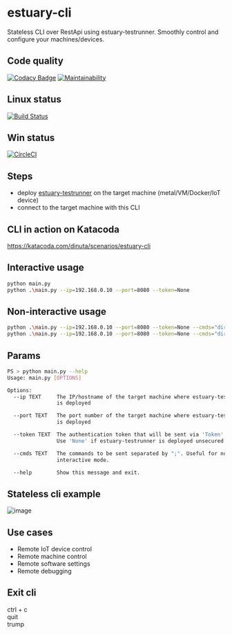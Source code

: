 # estuary-cli
Stateless CLI over RestApi using estuary-testrunner. Smoothly control and configure your machines/devices.

## Code quality
[![Codacy Badge](https://api.codacy.com/project/badge/Grade/8db7b5e216984baebd9d158d3a707361)](https://www.codacy.com/manual/dinuta/estuary-cli?utm_source=github.com&amp;utm_medium=referral&amp;utm_content=dinuta/estuary-cli&amp;utm_campaign=Badge_Grade)
[![Maintainability](https://api.codeclimate.com/v1/badges/5ce99819df230698d95d/maintainability)](https://codeclimate.com/github/dinuta/estuary-cli/maintainability)

## Linux status
[![Build Status](https://travis-ci.org/dinuta/estuary-cli.svg?branch=master)](https://travis-ci.org/dinuta/estuary-cli)

## Win status
[![CircleCI](https://circleci.com/gh/dinuta/estuary-cli.svg?style=svg)](https://circleci.com/gh/dinuta/estuary-cli)

## Steps
-  deploy [estuary-testrunner](https://github.com/dinuta/estuary-testrunner)  on the target machine (metal/VM/Docker/IoT device)
-  connect to the target machine with this CLI

## CLI in action on Katacoda
https://katacoda.com/dinuta/scenarios/estuary-cli

## Interactive usage
```bash
python main.py 
python .\main.py --ip=192.168.0.10 --port=8080 --token=None
```

## Non-interactive usage
```bash
python .\main.py --ip=192.168.0.10 --port=8080 --token=None --cmds="dir;trump"
python .\main.py --ip=192.168.0.10 --port=8080 --token=None --cmds="dir;cat requirements.txt;trump"
```

## Params
```bash
PS > python main.py --help
Usage: main.py [OPTIONS]

Options:
  --ip TEXT     The IP/hostname of the target machine where estuary-testrunner
                is deployed

  --port TEXT   The port number of the target machine where estuary-testrunner
                is deployed

  --token TEXT  The authentication token that will be sent via 'Token' header.
                Use 'None' if estuary-testrunner is deployed unsecured

  --cmds TEXT   The commands to be sent separated by ";". Useful for non-
                interactive mode.

  --help        Show this message and exit.
```

## Stateless cli example  
![image](https://user-images.githubusercontent.com/43060213/79952987-e1142f00-8483-11ea-8fdc-8bef2b7f8d2a.png)  

## Use cases
-  Remote IoT device control
-  Remote machine control
-  Remote software settings
-  Remote debugging

## Exit cli
ctrl + c  
quit  
trump  
  
